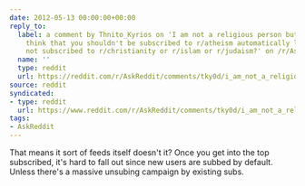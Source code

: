 ```yaml
---
date: 2012-05-13 00:00:00+00:00
reply_to:
  label: a comment by Thnito_Kyrios on 'I am not a religious person but don't you
    think that you shouldn't be subscribed to r/atheism automatically like you are
    not subscribed to r/christianity or r/islam or r/judaism?' on /r/AskReddit
  name: ''
  type: reddit
  url: https://reddit.com/r/AskReddit/comments/tky0d/i_am_not_a_religious_person_but_dont_you_think/c4nihhz/
source: reddit
syndicated:
- type: reddit
  url: https://www.reddit.com/r/AskReddit/comments/tky0d/i_am_not_a_religious_person_but_dont_you_think/c4nitq3/
tags:
- AskReddit
---
```


That means it sort of feeds itself doesn't it? Once you get into the top subscribed, it's hard to fall out since new users are subbed by default. Unless there's a massive unsubing campaign by existing subs.